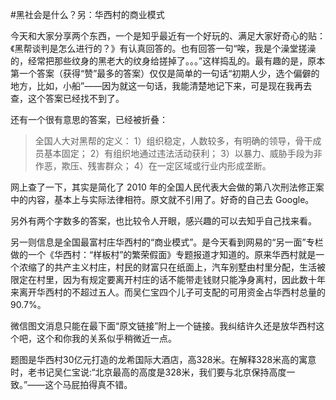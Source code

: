 #黑社会是什么？另：华西村的商业模式

<!-- description: 两者没有直接联系…… -->
<!-- date: 2013-04-15 -->

今天和大家分享两个东西，一个是知乎最近有一个好玩的、满足大家好奇心的贴：《黑帮谈判是怎么进行的？》有认真回答的。也有回答一句“唉，我是个澡堂搓澡的，经常把那些纹身的黑老大的纹身给搓掉了。。。”这样捣乱的。最有趣的是，原本第一个答案（获得“赞”最多的答案）仅仅是简单的一句话“初期人少，选个偏僻的地方，比如，小船”——因为就这一句话，我能清楚地记下来，可是现在我再去查，这个答案已经找不到了。

还有一个很有意思的答案，已经被折叠：

> 全国人大对黑帮的定义：
> 1）组织稳定，人数较多，有明确的领导，骨干成员基本固定；
> 2）有组织地通过违法活动获利；
> 3）以暴力、威胁手段为非作恶，欺压、残害群众；
> 4）在一定区域或行业内形成垄断。

网上查了一下，其实是简化了 2010 年的全国人民代表大会做的第八次刑法修正案中的内容，基本上与实际法律相符。原文就不引用了。好奇的自己去 Google。

另外有两个字数多的答案，也比较令人开眼，感兴趣的可以去知乎自己找来看。

另一则信息是全国最富村庄华西村的“商业模式”。是今天看到网易的“另一面”专栏做的一个《华西村：“样板村”的繁荣假面》专题报道才知道的。原来华西村就是一个浓缩了的共产主义村庄，村民的财富只在纸面上，汽车别墅由村里分配，生活被限定在村里，因为有规定要离开村庄的话不能带走钱财只能净身离村，因此数十年来离开华西村的不超过五人。而吴仁宝四个儿子可支配的可用资金占华西村总量的90.7%。

微信图文消息只能在最下面“原文链接”附上一个链接。我纠结许久还是放华西村这个吧，这个和你我的关系似乎稍微近一点。

题图是华西村30亿元打造的龙希国际大酒店，高328米。在解释328米高的寓意时，老书记吴仁宝说:“北京最高的高度是328米，我们要与北京保持高度一致。”——这个马屁拍得真不错。

